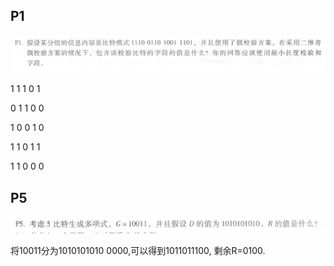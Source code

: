 ## P1

![image-20200528133946726](P1.png)

1 1 1 0 1

0 1 1 0 0

1 0 0 1 0

1 1 0 1 1

1 1 0 0 0

## P5

![image-20200528134312493](P5.png)

将10011分为1010101010 0000,可以得到1011011100, 剩余R=0100.

